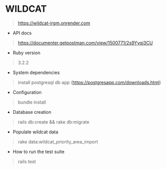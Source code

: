 # WILDCAT 

> https://wildcat-jrgm.onrender.com

* API docs
> https://documenter.getpostman.com/view/1500771/2s9Yyqj3CU

* Ruby version

> 3.2.2

* System dependencies

> install postgresql db app (https://postgresapp.com/downloads.html) 

* Configuration

> bundle install

* Database creation

>  rails db:create && rake db:migrate

* Populate wildcat data

> rake data:wildcat_priority_area_import

* How to run the test suite

> rails test
